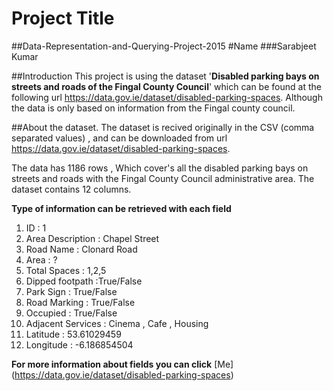 # Project Title
##Data-Representation-and-Querying-Project-2015
#Name
###Sarabjeet Kumar

##Introduction
This project is using the dataset '**Disabled parking bays on streets and roads of the Fingal County Council**' which can be found at the following url https://data.gov.ie/dataset/disabled-parking-spaces. Although the data is only based on information from the Fingal county council.

##About the dataset.
The dataset is recived originally in the CSV (comma separated values) , and can be downloaded from url https://data.gov.ie/dataset/disabled-parking-spaces.

The data has 1186 rows , Which cover's all the disabled parking bays on streets and roads with the Fingal County Council administrative area. The dataset contains 12 columns.

**Type of information can be retrieved with each field**

1. ID : 1
2. Area Description : Chapel Street
3. Road Name :  Clonard Road 
4. Area : ?
5. Total Spaces : 1,2,5
6. Dipped footpath :True/False
7. Park Sign : True/False
8. Road Marking  : True/False
9. Occupied : True/False
10. Adjacent Services : Cinema , Cafe , Housing
11. Latitude : 53.61029459
12. Longitude : -6.186854504

**For more information about fields you can click**  [Me] (https://data.gov.ie/dataset/disabled-parking-spaces)


